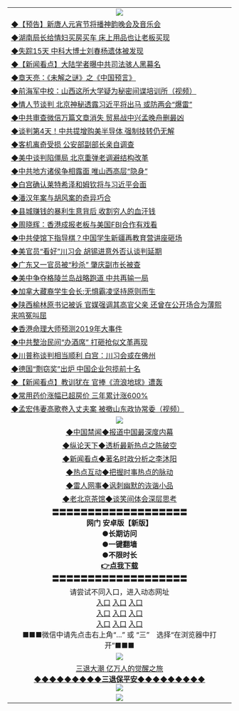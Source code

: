 <table>
  <tr>
    <td align=center><img src="https://github.com/gyhhx/image-upload/blob/master/20180612%20(14).jpg" /></td>
  </tr>
    <tr>
<td align=left>
<a href="https://ctbtfdoocixoa.global.ssl.fastly.net/oo.aspx?name=c1012297&key=ofejcfaxcltk&from=gy">◆【预告】新唐人元宵节将播神韵晚会及音乐会</a><br/>
</td>
   </tr>
 <tr>
<td align=left>
<a href="https://ctbtfdoocixoa.global.ssl.fastly.net/oo.aspx?name=c1012315&key=ofejcfaxcltk&from=gy">◆湖南局长给情妇买房买车 床上用品也让老板买现</a><br/></td>
  </tr>
  <tr>
<td align=left>
<a href="https://ctbtfdoocixoa.global.ssl.fastly.net/oo.aspx?name=c1012266&key=ofejcfaxcltk&from=gy">◆失踪15天 中科大博士刘春杨遗体被发现</a><br/></td>
 </tr>
  <tr>
<td align=left>
<a href="http://ctbtfdoocixoa.global.ssl.fastly.net/oo.aspx?name=c1012338&key=ofejcfaxcltk&from=gy">◆【新闻看点】大陆学者曝中共司法骇人黑幕名</a><br/></td>
 </tr>
   <tr>
<td align=left>
<a href="http://ctbtfdoocixoa.global.ssl.fastly.net/oo.aspx?name=c1012242&key=ofejcfaxcltk&from=gy">◆章天亮：《未解之谜》之《中国预言》</a><br/></td>
   </tr> 
  <tr>
<td align=left>
<a href="http://ctbtfdoocixoa.global.ssl.fastly.net/oo.aspx?name=c1012183&key=ofejcfaxcltk&from=gy">◆前海军中校：山西这所大学疑为秘密间谍培训所（视频）</a><br/></td>
  </tr> 
 <tr>
<td align=left>
<a href="http://ctbtfdoocixoa.global.ssl.fastly.net/oo.aspx?name=c1012113&key=ofejcfaxcltk&from=gy">◆情人节谈判 北京神秘透露习近平将出马 或防两会“爆雷”</a><br/>
</td>
   </tr>
 <tr>
<td align=left>
<a href="http://ctbtfdoocixoa.global.ssl.fastly.net/oo.aspx?name=c1012222&key=ofejcfaxcltk&from=gy">◆中共审查微信万篇文章消失 贸易战中兴孟晚舟删最凶</a><br/>
</td>
   </tr>
 <tr>
<td align=left>
<a href="http://ctbtfdoocixoa.global.ssl.fastly.net/oo.aspx?name=c1012336&key=ofejcfaxcltk&from=gy">◆谈判第4天！中共提增购美半导体 强制技转仍无解</a><br/></td>
  </tr>
  <tr>
<td align=left>
<a href="http://ctbtfdoocixoa.global.ssl.fastly.net/oo.aspx?name=c1012254&key=ofejcfaxcltk&from=gy">◆客机离奇受损 公安部副部长亲自调查</a><br/></td>
 </tr>
   <tr>
<td align=left>
<a href="http://ctbtfdoocixoa.global.ssl.fastly.net/oo.aspx?name=c1012293&key=ofejcfaxcltk&from=gy">◆美中谈判陷僵局 北京重弹老调避结构改革</a><br/>
</td>
   </tr>
 <tr>
<td align=left>
<a href="http://ctbtfdoocixoa.global.ssl.fastly.net/oo.aspx?name=c1012216&key=ofejcfaxcltk&from=gy">◆中共地方诸侯争相露面 唯山西高层“隐身”</a><br/></td>
  </tr>
  <tr>
<td align=left>
<a href="http://ctbtfdoocixoa.global.ssl.fastly.net/oo.aspx?name=c1012343&key=ofejcfaxcltk&from=gy">◆白宫确认莱特希泽和姆钦将与习近平会面</a><br/></td>
 </tr>
  <tr>
<td align=left>
<a href="http://ctbtfdoocixoa.global.ssl.fastly.net/oo.aspx?name=c1012259&key=ofejcfaxcltk&from=gy">◆潘汉年案与胡风案的奇异巧合</a><br/></td>
 </tr>
   <tr>
<td align=left>
<a href="http://ctbtfdoocixoa.global.ssl.fastly.net/oo.aspx?name=c1012205&key=ofejcfaxcltk&from=gy">◆县城赚钱的暴利生意背后 收割穷人的血汗钱</a><br/></td>
   </tr> 
  <tr>
<td align=left>
<a href="http://ctbtfdoocixoa.global.ssl.fastly.net/oo.aspx?name=c1012341&key=ofejcfaxcltk&from=gy">◆周晓辉：香港成报老板与美国FBI合作有戏看</a><br/></td>
  </tr> 
 <tr>
<td align=left>
<a href="http://ctbtfdoocixoa.global.ssl.fastly.net/oo.aspx?name=c1012322&key=ofejcfaxcltk&from=gy">◆中共使馆下指导棋？中国学生新疆再教育营讲座砸场</a><br/>
</td>
   </tr>
 <tr>
<td align=left>
<a href="http://ctbtfdoocixoa.global.ssl.fastly.net/oo.aspx?name=c1012318&key=ofejcfaxcltk&from=gy">◆美官员“看好”川习会 胡锡进意外否认谈判延期</a><br/>
</td>
   </tr>
 <tr>
<td align=left>
<a href="http://ctbtfdoocixoa.global.ssl.fastly.net/oo.aspx?name=c1012333&key=ofejcfaxcltk&from=gy">◆广东又一官员被“秒杀” 肇庆副市长被查</a><br/></td>
  </tr>
  <tr>
<td align=left>
<a href="http://ctbtfdoocixoa.global.ssl.fastly.net/oo.aspx?name=c1012340&key=ofejcfaxcltk&from=gy">◆美中争夺格陵兰岛战略跑道 中共再输一局</a><br/></td>
 </tr>
   <tr>
<td align=left>
<a href="http://ctbtfdoocixoa.global.ssl.fastly.net/oo.aspx?name=c1012344&key=ofejcfaxcltk&from=gy">◆加拿大藏裔学生会长:无惧霸凌坚持原则而生</a><br/>
</td>
   </tr>
 <tr>
<td align=left>
<a href="http://ctbtfdoocixoa.global.ssl.fastly.net/oo.aspx?name=c1012230&key=ofejcfaxcltk&from=gy">◆陕西榆林原书记被诉 官媒强调其高官父亲 还曾在公开场合为薄熙来鸣冤叫屈</a><br/>
</td>
   </tr>
    <tr>
<td align=left>
<a href="https://ctbtfdoocixoa.global.ssl.fastly.net/oo.aspx?name=c1012044&key=ofejcfaxcltk&from=gy">◆香港命理大师预测2019年大事件</a><br/>
</td>
   </tr>
 <tr>
<td align=left>
<a href="https://ctbtfdoocixoa.global.ssl.fastly.net/oo.aspx?name=c1012078&key=ofejcfaxcltk&from=gy">◆中共整治民间“办酒席” 打砸抢似文革再现</a><br/></td>
  </tr>
  <tr>
<td align=left>
<a href="https://ctbtfdoocixoa.global.ssl.fastly.net/oo.aspx?name=c1011982&key=ofejcfaxcltk&from=gy">◆川普称谈判相当顺利 白宫：川习会或在佛州</a><br/></td>
 </tr>
  <tr>
<td align=left>
<a href="http://ctbtfdoocixoa.global.ssl.fastly.net/oo.aspx?name=c1012006&key=ofejcfaxcltk&from=gy">◆德国“剽窃奖”出炉 中国企业包揽前十名</a><br/></td>
 </tr>
   <tr>
<td align=left>
<a href="http://ctbtfdoocixoa.global.ssl.fastly.net/oo.aspx?name=c1012063&key=ofejcfaxcltk&from=gy">◆【新闻看点】教训犹在 官捧《流浪地球》遭轰</a><br/></td>
   </tr> 
  <tr>
<td align=left>
<a href="http://ctbtfdoocixoa.global.ssl.fastly.net/oo.aspx?name=c1012070&key=ofejcfaxcltk&from=gy">◆常用药价涨幅已超房价 三年累计涨600%</a><br/></td>
  </tr> 
 <tr>
<td align=left>
<a href="http://ctbtfdoocixoa.global.ssl.fastly.net/oo.aspx?name=c1011928&key=ofejcfaxcltk&from=gy">◆孟宏伟妻高歌卷入丈夫案 被撤山东政协常委（视频）</a><br/>
</td>
   </tr>
  <tr>
    <td align=center><img src="https://github.com/gyhhx/image-upload/blob/master/20180612%20(61).jpg" /></td>
  </tr>
  <tr>
  <td align=center>
<a href="http://ctbtfdoocixoa.global.ssl.fastly.net/oo.aspx?name=c816860&key=ofejcfaxcltk&from=gy&tag=99733110">◆中国禁闻◆报道中国最深度内幕</a><br/>
   </tr>
  <tr>
     <td align=center>
<a href="http://ctbtfdoocixoa.global.ssl.fastly.net/oo.aspx?name=c816855&key=ofejcfaxcltk&from=gy&tag=997110">◆纵论天下◆透析最新热点之陈破空</a><br/>
   </tr>
   <tr>
      <td align=center>
<a href="http://ctbtfdoocixoa.global.ssl.fastly.net/oo.aspx?name=c838308&key=ofejcfaxcltk&from=gy&tag=9973110">◆新闻看点◆著名时政分析之李沐阳</a><br/>
   </tr>
   <tr>
     <td align=center>
<a href="http://ctbtfdoocixoa.global.ssl.fastly.net/oo.aspx?name=c816852&key=ofejcfaxcltk&from=gy&tag=9733110">◆热点互动◆把握时事热点的脉动</a><br/>
   </tr>
   <tr>
      <td align=center>
<a href="http://ctbtfdoocixoa.global.ssl.fastly.net/oo.aspx?name=c816694&key=ofejcfaxcltk&from=gy&tag=93310">◆雷人网事◆讽刺幽默的诙谐小品</a><br/>
   </tr>
   <tr>
    <td align=center>
<a href="http://ctbtfdoocixoa.global.ssl.fastly.net/oo.aspx?name=c816650&key=ofejcfaxcltk&from=gy&tag=9973110">◆老北京茶馆◆谈笑间体会深层思考</a><br/>
   </tr>
   <tr>
    <td align=center>
 <b>〓〓〓〓〓〓〓〓〓〓〓〓〓〓〓〓〓〓〓<br/>网门 安卓版【新版】<br/> ●长期访问<br/> ●一键翻墙<br/>  ●不限时长<br/> 
 <a href="https://raw.githubusercontent.com/gyhhx/image-upload/master/oGate.apk">👉<b>点我下载</a><br/>〓〓〓〓〓〓〓〓〓〓〓〓〓〓〓〓〓〓〓<br/>
    </td>
    </tr>
   <tr>
    <td align=center>请尝试不同入口，进入动态网址<br/>
     <a href="https://s3.us-east-2.amazonaws.com/ogateh/show.htm?from=gy">入口</a>
      <a href="https://s3.eu-west-2.amazonaws.com/ogatel/show.htm?from=gy">入口</a>
      <a href="https://s3.amazonaws.com/ogate/show.htm?from=oGateg">入口</a><br/>
      <a href="https://s3.ap-northeast-2.amazonaws.com/ogates/show.htm?from=gy">入口</a>
      <a href="https://s3.eu-central-1.amazonaws.com/ogatef/show.htm?from=gy">入口</a>
      <a href="https://s3.ap-south-1.amazonaws.com/ogatem/show.htm?from=gy">入口</a><br/>
      <a href="https://s3-us-west-1.amazonaws.com/ogaten/show.htm?from=gy">入口</a>
      <a href="https://s3.ca-central-1.amazonaws.com/ogatec/show.htm?from=gy">入口</a>
      <a href="https://s3-ap-northeast-1.amazonaws.com/ogatet/show.htm?from=gy">入口</a><br/>
      ■■■微信中请先点击右上角“...” 或 “三”　选择“在浏览器中打开”■■■<b><br/>
    </td>
  </tr>
  <tr>
    <td align=center><img src="https://github.com/gyhhx/image-upload/blob/master/3.jpg" /> </td>
</tr>
  <tr>  
  <td align=center>
  <a href="http://ctbtfdoocixoa.global.ssl.fastly.net/oo.aspx?name=c894205&key=ofejcfaxcltk&from=gy&tag=9973110">三退大潮 亿万人的觉醒之旅</a><br/>
      <a href="http://ctbtfdoocixoa.global.ssl.fastly.net/oo.aspx?name=ogQuit.aspx&key=ofejcfaxcltk&from=gy"><b>◆◆◆◆◆◆◆◆◆三退保平安◆◆◆◆◆◆◆◆◆<br/></a>
      <img src="https://github.com/gyhhx/image-upload/blob/master/3t.jpg" /><br/>
      </td>
  </tr>
   <tr>
    <td align=center><img src="https://raw.githubusercontent.com/oGate2/Up/master/oGate_640.jpg"/></td>
  </tr>
</table>


